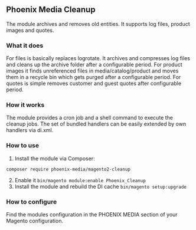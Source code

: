 ## Phoenix Media Cleanup
The module archives and removes old entities. It supports log files, product images and quotes.

### What it does

For files is basically replaces logrotate. It archives and compresses log files and cleans
up the archive folder after a configurable period.
For product images it finds unreferenced files in media/catalog/product and moves them in a
recycle bin which gets purged after a configurable period.
For quotes is simple removes customer and guest quotes after configurable period.

### How it works

The module provides a cron job and a shell command to execute the cleanup jobs. The set of bundled
handlers can be easily extended by own handlers via di.xml.

### How to use

1. Install the module via Composer:
``` 
composer require phoenix-media/magento2-cleanup
```
2. Enable it
``` bin/magento module:enable Phoenix_Cleanup ```
3. Install the module and rebuild the DI cache
``` bin/magento setup:upgrade ```

### How to configure

Find the modules configuration in the PHOENIX MEDIA section of your Magento configuration.
